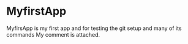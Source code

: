 # MyfirstApp
MyfirsApp is my first app and for testing the git setup and many of its commands
My comment is attached.
